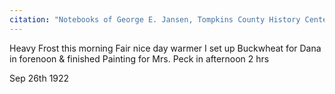 ```yaml
---
citation: "Notebooks of George E. Jansen, Tompkins County History Center."
---
```

Heavy Frost this morning Fair nice day warmer I set up Buckwheat for Dana in forenoon & finished Painting for Mrs. Peck in afternoon 2 hrs

Sep 26th 1922
